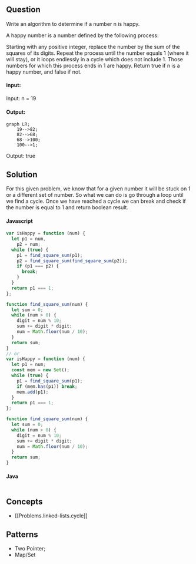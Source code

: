 
## Question

Write an algorithm to determine if a number n is happy.

A happy number is a number defined by the following process:

Starting with any positive integer, replace the number by the sum of the squares of its digits.
Repeat the process until the number equals 1 (where it will stay), or it loops endlessly in a cycle which does not include 1.
Those numbers for which this process ends in 1 are happy.
Return true if n is a happy number, and false if not.

#### input:

Input: n = 19

#### Output:

```mermaid
graph LR;
    19-->82;
    82-->68;
    68-->100;
    100-->1;

```

Output: true

## Solution

For this given problem, we know that for a given number it will be stuck on 1 or a different set of number. So what we can do is go through a loop until we find a cycle. Once we have reached a cycle we can break and check if the number is equal to 1 and return boolean result.

#### Javascript

```javascript
var isHappy = function (num) {
  let p1 = num,
    p2 = num;
  while (true) {
    p1 = find_square_sum(p1);
    p2 = find_square_sum(find_square_sum(p2));
    if (p1 === p2) {
      break;
    }
  }
  return p1 === 1;
};

function find_square_sum(num) {
  let sum = 0;
  while (num > 0) {
    digit = num % 10;
    sum += digit * digit;
    num = Math.floor(num / 10);
  }
  return sum;
}
// or
var isHappy = function (num) {
  let p1 = num;
  const mem = new Set();
  while (true) {
    p1 = find_square_sum(p1);
    if (mem.has(p1)) break;
    mem.add(p1);
  }
  return p1 === 1;
};

function find_square_sum(num) {
  let sum = 0;
  while (num > 0) {
    digit = num % 10;
    sum += digit * digit;
    num = Math.floor(num / 10);
  }
  return sum;
}
```

#### Java

```java

```

## Concepts

- [[Problems.linked-lists.cycle]]

## Patterns

- Two Pointer;
- Map/Set
